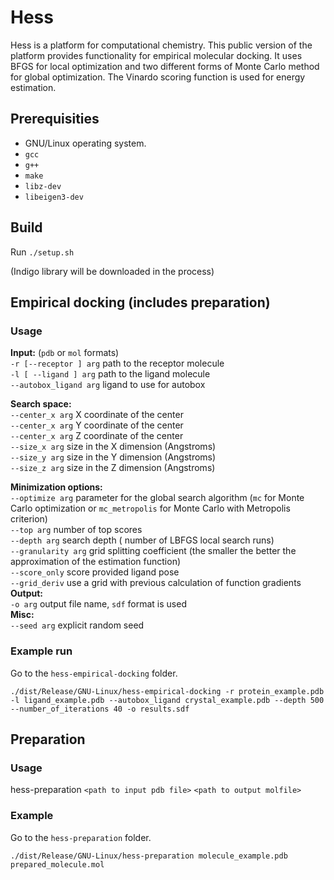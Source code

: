 # Hess

Hess is a platform for computational chemistry. This public version of
the platform provides functionality for empirical molecular docking.
It uses BFGS for local optimization and two different forms of Monte
Carlo method for global optimization. The Vinardo scoring function is
used for energy estimation.

## Prerequisities

* GNU/Linux operating system.
* `gcc`
* `g++`
* `make`
* `libz-dev`
* `libeigen3-dev`

## Build

Run `./setup.sh`

(Indigo library will be downloaded in the process)

## Empirical docking (includes preparation)

### Usage

**Input:** (`pdb` or `mol` formats)<br/>
`-r [--receptor ] arg`          path to the receptor molecule<br/>
`-l [ --ligand ] arg`           path to the ligand molecule <br/>
`--autobox_ligand arg`          ligand to use for autobox <br/>

**Search space:** <br/>
`--center_x arg`                X coordinate of the center <br/>
`--center_x arg`                Y coordinate of the center <br/>
`--center_x arg`                Z coordinate of the center <br/>
`--size_x arg`                  size in the X dimension (Angstroms) <br/>
`--size_y arg`                  size in the Y dimension (Angstroms) <br/>
`--size_z arg`                  size in the Z dimension (Angstroms) <br/>

**Minimization options:** <br/>
`--optimize arg`                parameter for the global search algorithm (`mc` for Monte Carlo optimization or `mc_metropolis` for Monte Carlo with Metropolis criterion) <br/>
`--top arg`                     number of top scores <br/>
`--depth arg`                   search depth ( number of LBFGS local search runs) <br/>
`--granularity arg`             grid splitting coefficient (the smaller the better the approximation of the estimation function) <br/>
`--score_only`                  score provided ligand pose <br/>
`--grid_deriv`                  use a grid with previous calculation of function gradients <br/>
**Output:**  <br/>
`-o arg`                        output file name, `sdf` format is used <br/>
**Misc:** <br/>
`--seed arg`                    explicit random seed <br/>

### Example run

Go to the `hess-empirical-docking` folder.

`./dist/Release/GNU-Linux/hess-empirical-docking -r protein_example.pdb -l ligand_example.pdb --autobox_ligand crystal_example.pdb --depth 500 --number_of_iterations 40 -o results.sdf`

## Preparation

### Usage

hess-preparation `<path to input pdb file>` `<path to output molfile>`

### Example

Go to the `hess-preparation` folder.

`./dist/Release/GNU-Linux/hess-preparation molecule_example.pdb prepared_molecule.mol`
